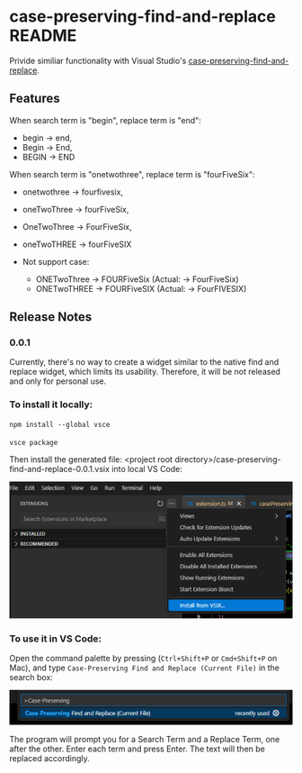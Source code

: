 # case-preserving-find-and-replace README

Privide similiar functionality with Visual Studio's
[case-preserving-find-and-replace](https://devblogs.microsoft.com/visualstudio/keep-your-casing-with-case-preserving-find-and-replace/).

## Features

When search term is "begin", replace term is "end":

- begin -> end,
- Begin -> End,
- BEGIN -> END

When search term is "onetwothree", replace term is "fourFiveSix":

- onetwothree -> fourfivesix,
- oneTwoThree -> fourFiveSix,
- OneTwoThree -> FourFiveSix,
- oneTwoTHREE -> fourFiveSIX

- Not support case:
  - ONETwoThree -> FOURFiveSix (Actual: -> FourFiveSix)
  - ONETwoTHREE -> FOURFiveSIX (Actual: -> FourFIVESIX)

## Release Notes

### 0.0.1

Currently, there's no way to create a widget similar to the native
find and replace widget, which limits its usability.
Therefore, it will be not released and only for personal use.

### To install it locally:

```
npm install --global vsce

vsce package
```

Then install the generated file:
\<project root directory\>/case-preserving-find-and-replace-0.0.1.vsix
into local VS Code:

![How to install](images/Install_Local_vsix.png)

### To use it in VS Code:

Open the command palette by pressing (`Ctrl+Shift+P` or `Cmd+Shift+P` on Mac),
and type `Case-Preserving Find and Replace (Current File)` in the search box:

![How to use](images/The_Command.png)

The program will prompt you for a Search Term and a Replace Term,
one after the other. Enter each term and press Enter.
The text will then be replaced accordingly.
